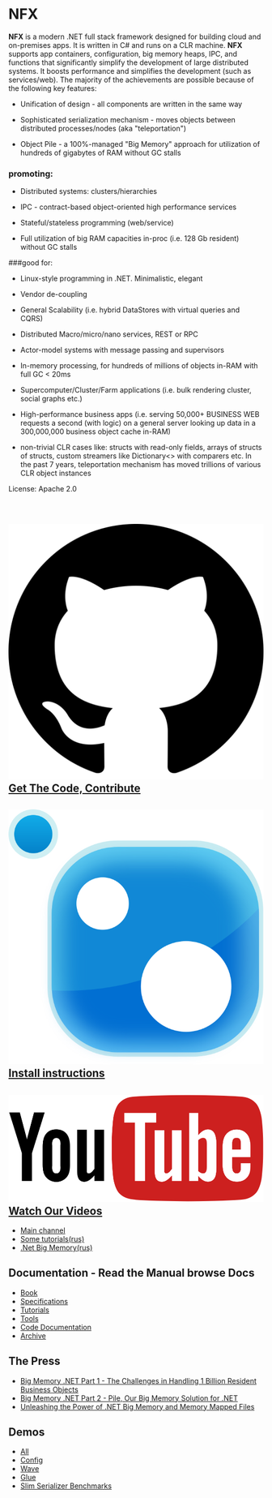 # NFX

**NFX** is a modern .NET full stack framework designed for building cloud and on-premises apps.
It is written in C# and runs on a CLR machine. 
**NFX** supports app containers, configuration, big memory heaps, IPC, and functions that significantly simplify 
the development of large distributed systems. It boosts performance and simplifies the development (such as services/web). 
The majority of the achievements are possible because of the following key features:

* Unification of design - all components are written in the same way

* Sophisticated serialization mechanism - moves objects between distributed processes/nodes (aka "teleportation")

* Object Pile - a 100%-managed "Big Memory" approach for utilization of hundreds of gigabytes of RAM without GC stalls

### promoting:

* Distributed systems: clusters/hierarchies

* IPC - contract-based object-oriented high performance services

* Stateful/stateless programming (web/service)

* Full utilization of big RAM capacities in-proc (i.e. 128 Gb resident) without GC stalls 
  
###good for:

* Linux-style prоgramming in .NET. Minimalistic, elegant

* Vendor de-coupling 

* General Scalability (i.e. hybrid DataStores with virtual queries and CQRS)

* Distributed Macro/micro/nano services, REST or RPC

* Actor-model systems with message passing and supervisors

* In-memory processing, for hundreds of millions of objects in-RAM with full GC < 20ms

* Supercomputer/Cluster/Farm applications (i.e. bulk rendering cluster, social graphs etc.)

* High-performance business apps (i.e. serving 50,000+ BUSINESS WEB requests a second (with logic) on a general server 
  looking up data in a 300,000,000 business object cache in-RAM)
  
* non-trivial CLR cases like: structs with read-only fields, arrays of structs of structs, custom streamers like Dictionary<> with comparers etc. In the past 7 years, teleportation mechanism has moved trillions of various CLR object instances

License: Apache 2.0

<br>

<h2 id="contribute">
    <a href="https://github.com/aumcode/nfx" class="extLink" target="_blank">
       <img src="images/3rdparties/github.svg">
       Get The Code, Contribute
    </a>
</h2>

<h2 id="install">
    <a href="https://www.nuget.org/packages/NFX" class="extLink" target="_blank">
       <img src="images/3rdparties/nuget.svg">
       Install instructions
    </a>
</h2>

<h2 id="vidoes">
    <a href="https://www.youtube.com/user/itadapterinc/videos" class="extLink" target="_blank">
       <img src="images/3rdparties/youtube.svg">
       Watch Our Videos
    </a>
</h2>

   * <a href="https://www.youtube.com/user/itadapterinc/videos" target="_blank">Main channel</a>
   * <a href="https://www.youtube.com/channel/UCKv4mLAN-XjZF2ST0cT6pAQ" target="_blank">Some tutorials(rus)</a>
   * <a href="https://www.youtube.com/watch?v=BdDlRRADlgk" target="_blank">.Net Big Memory(rus)</a>

## Documentation - Read the Manual browse Docs
  
  * [Book](./book/index.md)
  * [Specifications](./specs/index.md)
  * [Tutorials](./tutorials/index.md)
  * [Tools](./tools/index.md)
  * [Code Documentation](./docs/index.md)
  * [Archive](./archive/blog/index.md)

## The Press
  
   * <a href="https://www.infoq.com/articles/Big-Memory-Part-1" target="_blank">Big Memory .NET Part 1 - The Challenges in Handling 1 Billion Resident Business Objects</a>
   * <a href="https://www.infoq.com/articles/Big-Memory-Part-2" target="_blank">Big Memory .NET Part 2 - Pile, Our Big Memory Solution for .NET</a>
   * <a href="https://www.infoq.com/articles/Big-Memory-Part-3" target="_blank">Unleashing the Power of .NET Big Memory and Memory Mapped Files</a>
 
## Demos
   
   * <a href="https://github.com/aumcode/nfx-demos" target="_blank">All</a>
   * <a href="https://github.com/aumcode/nfx-demos/tree/master/Config" target="_blank">Config</a>
   * <a href="https://github.com/aumcode/nfx-demos/tree/master/Wave" target="_blank">Wave</a>
   * <a href="https://github.com/aumcode/nfx-demos/tree/master/Glue" target="_blank">Glue</a>
   * <a href="http://aumcode.github.io/serbench" target="_blank">Slim Serializer Benchmarks</a>